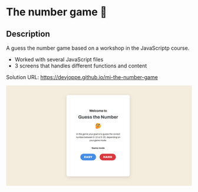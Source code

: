 # The number game 👋

## Description

A guess the number game based on a workshop in the JavaScriptp course.

* Worked with several JavaScript files
* 3 screens that handles different functions and content

Solution URL: https://devjoppe.github.io/mi-the-number-game

![](./images/screenshot-number-game.png)